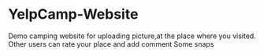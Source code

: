 # YelpCamp-Website
Demo camping website for uploading picture,at the place where you visited. Other users can rate your place and add comment
Some snaps

